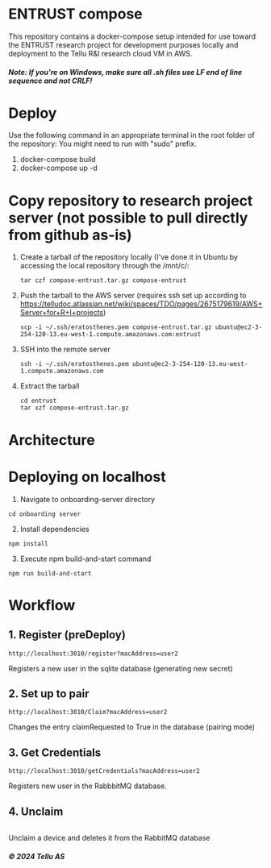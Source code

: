 # ENTRUST compose

This repository contains a docker-compose setup intended for use toward the ENTRUST research project for development purposes locally and deployment to the Tellu R&I research cloud VM in AWS.

##### Note: If you're on Windows, make sure all .sh files use LF end of line sequence and not CRLF!

# Deploy
Use the following command in an appropriate terminal in the root folder of the repository:
You might need to run with "sudo" prefix.

1. docker-compose build
2. docker-compose up -d

# Copy repository to research project server (not possible to pull directly from github as-is)
1. Create a tarball of the repository locally (I've done it in Ubuntu by accessing the local repository through the /mnt/c/<path to repo>:
   ```
   tar czf compose-entrust.tar.gz compose-entrust
   ```
2. Push the tarball to the AWS server (requires ssh set up according to https://telludoc.atlassian.net/wiki/spaces/TDO/pages/2675179619/AWS+Server+for+R+I+projects)
   ```
   scp -i ~/.ssh/eratosthenes.pem compose-entrust.tar.gz ubuntu@ec2-3-254-120-13.eu-west-1.compute.amazonaws.com:entrust
   ```
3. SSH into the remote server
   ```
   ssh -i ~/.ssh/eratosthenes.pem ubuntu@ec2-3-254-120-13.eu-west-1.compute.amazonaws.com
   ```
4. Extract the tarball
   ```
   cd entrust
   tar xzf compose-entrust.tar.gz
   ```

# Architecture

# Deploying on localhost
1. Navigate to onboarding-server directory
```
cd onboarding server
```
2. Install dependencies
```
npm install
```
3. Execute npm build-and-start command
```
npm run build-and-start
```

# Workflow
## 1. Register (preDeploy)
```
http://localhost:3010/register?macAddress=user2
```
Registers a new user in the sqlite database (generating new secret)

## 2. Set up to pair
```
http://localhost:3010/Claim?macAddress=user2
```
Changes the entry claimRequested to True in the database (pairing mode)

## 3. Get Credentials
```
http://localhost:3010/getCredentials?macAddress=user2
```
Registers new user in the RabbbitMQ database.

## 4. Unclaim
```
```
Unclaim a device and deletes it from the RabbitMQ database

##### © 2024 Tellu AS
